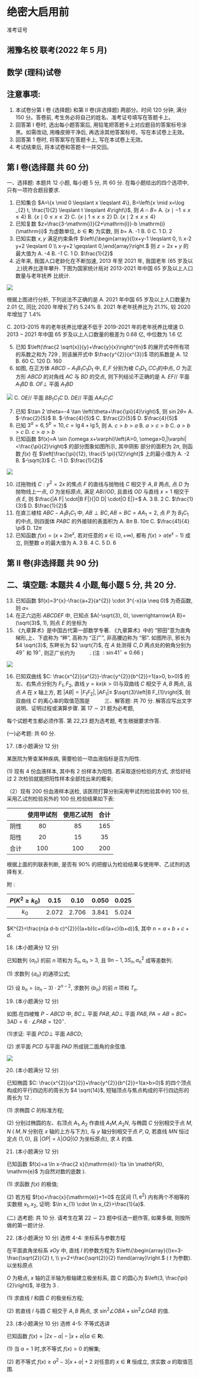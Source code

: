 # 绝密大启用前 

准考证号

## 湘豫名校 联考(2022 年 5 月)

## 数学 (理科)试卷

## 注意事项:

1. 本试卷分第 I 卷 (选择题) 和第 II 卷(非选择题) 两部分。时间 120 分钟, 满分 150 分。答卷前, 考生务必将自己的姓名、准考证号填写在答题卡上。
2. 回答第 $\mathrm{I}$ 卷时, 选出每小题答案后, 用铅笔把答题卡上对应题目的答案标号涂黑。如需改动, 用橡皮擦干净后, 再选涂其他答案标号。写在本试卷上无效。
3. 回答第 1 卷时, 将答案写在答题卡上, 写在本试卷上无效。
4. 考试结束后, 将本试卷和答题卡一并交回。

## 第 I 卷(选择题 共 60 分)

一、选择题: 本题共 12 小题, 每小题 5 分, 共 60 分. 在每小题给出的四个选项中, 只有一项符合题目要求.

1. 已知集合 $A=\{x \mid 0 \leqslant x \leqslant 4\}, B=\left\{x \mid x=\log _{2} t, \frac{1}{2} \leqslant t \leqslant 4\right\}$, 则 $A \cap B=$
A. $\{x \mid-1 \leqslant x \leqslant 4\}$
B. $\{x \mid 0 \leqslant x \leqslant 2\}$
C. $\{x \mid 1 \leqslant x \leqslant 2\}$
D. $\{x \mid 2 \leqslant x \leqslant 4\}$
2. 已知复数 $z=\frac{3-\mathrm{i}}{2+\mathrm{i}}-b \mathrm{i}(\mathrm{i}$ 为虚数单位, $b \in \mathbf{R})$ 为实数, 则 $b=$
A. -1
B. 0
C. 1
D. 2
3. 已知实数 $x, y$ 满足约束条件 $\left\{\begin{array}{l}x+y-1 \leqslant 0, \\ x-2 y+2 \leqslant 0 \\ x-y+2 \geqslant 0,\end{array}\right.$ 则 $z=2 x+y$ 的最大值为
A. -4
B. -1
C. 1
D. $\frac{1}{2}$
4. 近年来, 我国人口老龄化在不断加速, 2013 年至 2021 年, 我国老年 (65 岁及以上)抚养比逐年攀升. 下图为国家统计局对 2013-2021 年中国 65 岁及以上人口数量与老年抚养
比统计.

![](https://cdn.mathpix.com/cropped/2024_05_06_af560e84b48d301d3e9cg-2.jpg?height=566&width=981&top_left_y=210&top_left_x=435)

根据上图进行分析, 下列说法不正确的是
A. 2021 年中国 65 岁及以上人口数量为 2.01 亿, 同比 2020 年增长了约 $5.24 \%$
B. 2021 年老年抚养比为 $21.1 \%$, 较 2020 年增加了 $1.4 \%$

C. 2013-2015 年的老年抚养比增速不低于 2019-2021 年的老年抚养比增速
D. $2013-2021$ 年中国 65 岁及以上人口数量的极差为 0.68 亿, 中位数为 1.6 亿

5. 已知 $\left(\frac{2 \sqrt{x}}{y}+\frac{y}{x}\right)^{n}$ 的展开式中所有项的系数之和为 729 , 则该展开式中 $\frac{y^{2}}{x^{3}}$ 项的系数是
A. 12
B. 60
C. 120
D. 160
6. 如图, 在正方体 $A B C D-A_{1} B_{1} C_{1} D_{1}$ 中, $E, F$ 分别为棱 $C_{1} D_{1}, C C_{1}$的中点, $O$ 为正方形 $A B C D$ 的对角线 $A C$ 与 $B D$ 的交点, 则下列结论不正确的是
A. $E F / /$ 平面 $A_{1} B D$
B. $O F \perp$ 平面 $A_{1} B D$

![](https://cdn.mathpix.com/cropped/2024_05_06_af560e84b48d301d3e9cg-2.jpg?height=302&width=302&top_left_y=1309&top_left_x=1309)
C. $O E / /$ 平面 $B B_{1} C_{1} C$
D. $D E / /$ 平面 $A A_{1} C_{1} C$

7. 已知 $\tan 2 \theta=-4 \tan \left(\theta+\frac{\pi}{4}\right)$, 则 $\sin 2 \theta=$
A. $-\frac{2}{5}$
B. $-\frac{4}{5}$
C. $\frac{2}{5}$
D. $\frac{4}{5}$
8. 已知 $3^{a}=6,5^{b}=10, c=\lg 4+\lg 5$, 则
A. $c>b>a$
B. $a>c>b$
C. $a>b>c$
D. $c>a>b$
9. 已知函数 $f(x)=A \sin (\omega x+\varphi)\left(A>0, \omega>0,|\varphi|<\frac{\pi}{2}\right)$ 的部分图象如图所示, 其中阴影
部分的面积为 $2 \pi$, 则函数 $f(x)$ 在 $\left[\frac{\pi}{12}, \frac{5 \pi}{12}\right]$ 上的最小值为
A. -2
B. $-\sqrt{3}$
C. -1
D. $\frac{1}{2}$

![](https://cdn.mathpix.com/cropped/2024_05_06_af560e84b48d301d3e9cg-3.jpg?height=281&width=412&top_left_y=152&top_left_x=1168)

10. 过拖物线 $C: y^{2}=2 x$ 的焦点 $F$ 的直线与抛物线 $C$ 相交于 $A, B$ 两点, 点 $D$ 为抛物线上一点, $O$ 为坐标原点, 满足 $A B / / O D$, 且直线 $O D$ 与直线 $x=1$ 相交于点 $E$, 则 $\frac{|A F| \cdot|B F|}{|O D| \cdot|O E|}=$
A. 3
B. 2
C. $\frac{1}{3}$
D. $\frac{1}{2}$
11. 在直三棱柱 $A B C-A_{1} B_{1} C_{1}$ 中, $A B \perp B C, A B=B C=A A_{1}=2$, 点 $P$ 为 $B_{1} C_{1}$ 的中点, 则四面体 $P A B C$ 的外接球的表面积为
A. $8 \pi$
B. $10 \pi$
C. $\frac{41}{4} \pi$
D. $12 \pi$
12. 已知函数 $f(x)=(x+2) \mathrm{e}^{x}$, 若对任意的 $x \in(0,+\infty)$, 都有 $f(x)>a\left(\mathrm{e}^{x}-1\right)$ 成立, 则整数 $a$ 的最大值为
A. 3
B. 4
C. 5
D. 6

## 第 II 卷(非选择题 共 90 分)

## 二、填空题: 本题共 4 小题,每小题 5 分, 共 20 分.

13. 已知函数 $f(x)=3^{x}-\frac{a+2}{a^{2}} \cdot 3^{-x}(a \neq 0)$ 为奇函数, 则 $a=$
14. 在正六边形 $A B C D E F$ 中, 已知点 $A(-\sqrt{3}, 0), \overrightarrow{A B}=(\sqrt{3}$, 1), 则点 $E$ 的坐标为 $\qquad$
15. 《九章算术》是中国古代第一部数学专著. 《九章算术》中的 “邪田”意为直角梯形,上、下底称为 “畔”, 高称为 “正广”, 非高腰边称为 “邪”. 如图所示, 邪长为 $4 \sqrt{3}$, 东畔长为 $2 \sqrt{7}$, 在 $A$ 处测得 $C, D$ 两点处的俯角分别为 $49^{\circ}$ 和 $19^{\circ}$, 则正广长约为 $\qquad$ . (注 $: \sin 41^{\circ} \approx 0.66$ )

![](https://cdn.mathpix.com/cropped/2024_05_06_af560e84b48d301d3e9cg-3.jpg?height=360&width=393&top_left_y=1611&top_left_x=1201)

16. 已知双曲线 $C: \frac{x^{2}}{a^{2}}-\frac{y^{2}}{b^{2}}=1(a>0, b>0)$ 的左、右焦点分别为 $F_{1}, F_{2}$, 直线 $y=k x(k>0)$与双曲线 $C$ 相交于 $A, B$ 两点, 且点 $A$ 在 $x$ 轴上方, 若 $|A B|=\left|F_{1} F_{2}\right|,\left|A F_{1}\right| \leqslant$ $\sqrt{3}\left|B F_{1}\right|$, 则双曲线 $C$ 的离心率的取值范围是 $\qquad$
三、解答题: 共 70 分. 解答应写出文字说明、证明过程或演算步骤. 第 $17 \sim 21$ 题为必考题,

每个试题考生都必须作答. 第 22,23 题为选考题, 考生根据要求作答.

(一)必考题: 共 60 分.

17. (本小题满分 12 分)

某医院为篣查某种疾病, 需要检验一项血液指标是否为阳性.

(1) 现有 4 份血液样本, 其中有 2 份样本为阳性. 若采取逐份检验的方式, 求恰好经过 2 次检验就能把阳性样本全部找出来的概率;

（2）现有 200 份血液样本送检, 该医院打算分别采用甲试剂检验其中的 100 份, 采用乙试剂检验另外的 100 份,检验结果如下表:

|  | 使用甲试剂 | 使用乙试剂 | 合计 |
| :---: | :---: | :---: | :---: |
| 阴性 | 80 | 85 | 165 |
| 阳性 | 20 | 15 | 35 |
| 合计 | 100 | 100 | 200 |

根据上面的列联表判断, 是否有 $90 \%$ 的把握认为检验结果与使用甲、乙试剂的选择有关.

附 :

| $P\left(K^{2} \geqslant k_{0}\right)$ | 0.15 | 0.10 | 0.050 | 0.025 |
| :---: | :---: | :---: | :---: | :---: |
| $k_{0}$ | 2.072 | 2.706 | 3.841 | 5.024 |

$K^{2}=\frac{n(a d-b c)^{2}}{(a+b)(c+d)(a+c)(b+d)}$, 其中 $n=a+b+c+d$.

18. (本小题满分 12 分)

已知数列 $\left\{a_{n}\right\}$ 的前 $n$ 项和为 $S_{n}, a_{n}>3$, 且 $9 n-1,3 S_{n}, a_{n}^{2}$ 成等差数列.

(1) 求数列 $\left\{a_{n}\right\}$ 的通项公式;

(2) 设 $b_{n}=\left(a_{n}-3\right) \cdot 2^{n-2}$, 求数列 $\left\{b_{n}\right\}$ 的前 $n$ 项和 $T_{n}$.

19. (本小题满分 12 分)

如图.在四棱雉 $P-A B C D$ 中, $B C \perp$ 平面 $P A B, A D \perp$ 平面 $P A B, P A=A B=B C=$ $3 A D=6 \cdot \angle P A B=120^{\circ}$.

(1)求证: 平面 $P C D \perp$ 平面 $A B C D$;

(2) 求平面 $P C D$ 与平面 $P A D$ 所成锐二面角的余弦值.

![](https://cdn.mathpix.com/cropped/2024_05_06_af560e84b48d301d3e9cg-5.jpg?height=296&width=320&top_left_y=320&top_left_x=1292)

20. (本小题满分 12 分)

已知椭圆 $C: \frac{x^{2}}{a^{2}}+\frac{y^{2}}{b^{2}}=1(a>b>0)$ 的四个顶点构成的平行四边形的周长为 $4 \sqrt{14}$, 短轴顶点与焦点构成的平行四边形的周长为 12 .

(1) 求椭圆 $C$ 的标准方程;

(2) 分别过椭圆的左、右顶点 $A_{1}, A_{2}$ 作直线 $A_{1} M, A_{2} N$, 与椭圆 $C$ 分别相交于点 $M, N$ ( $M, N$ 分别在 $x$ 轴的上方与下方), 与 $y$ 轴分别相交于点 $P, Q$, 若直线 $M N$ 恒过定点 $(1,0)$, 且 $|O P|=\lambda|O Q|(O$ 为坐标原点), 求 $\lambda$ 的值.

21. (本小题满分 12 分)

已知函数 $f(x)=a \ln x-\frac{2 x}{\mathrm{e}}-1(a \in \mathbf{R}, \mathrm{e}$ 为自然对数的底数 $)$.

(1) 求函数 $f(x)$ 的极值;

(2) 若方程 $f(x)+\frac{x}{\mathrm{e}}+1=0$ 在区间 $\left(1, \mathrm{e}^{2}\right)$ 内有两个不相等的实数根 $x_{1}, x_{2}$, 证明: $\ln x_{1} \cdot \ln x_{2}>\frac{1}{a}$.

(二) 选考题: 共 10 分. 请考生在第 $22 \sim 23$ 题中任选一题作答, 如果多做, 则按所做的第一题计分.

22. (本小题满分 10 分) 选修 4-4: 坐标系与参数方程

在平面直角坐标系 $x O y$ 中, 直线 $l$ 的参数方程为 $\left\{\begin{array}{l}x=3-\frac{\sqrt{2}}{2} t, \\ y=2+\frac{\sqrt{2}}{2} t\end{array}\right.$ ( $t$ 为参数). 以坐标原点

$O$ 为极点, $x$ 轴的正半轴为极轴建立极坐标系, 圆 $C$ 的圆心为 $\left(3, \frac{\pi}{2}\right)$, 半径为 3 .

(1) 求直线 $l$ 和圆 $C$ 的极坐标方程;

(2) 若直线 $l$ 与圆 $C$ 相交于 $A, B$ 两点, 求 $\sin ^{2} \angle O B A+\sin ^{2} \angle O A B$ 的值.

23. (本小题满分 10 分) 选修 4-5: 不等式选讲

已知函数 $f(x)=|2 x-a|-|x+a|(a \in \mathbf{R})$.

(1) 当 $a=1$ 时,求不等式 $f(x)>0$ 的解集;

(2) 若不等式 $f(x) \geqslant a^{2}-3|x+a|+2$ 对任意的 $x \in \mathbf{R}$ 恒成立, 求实数 $a$ 的取值范围.

